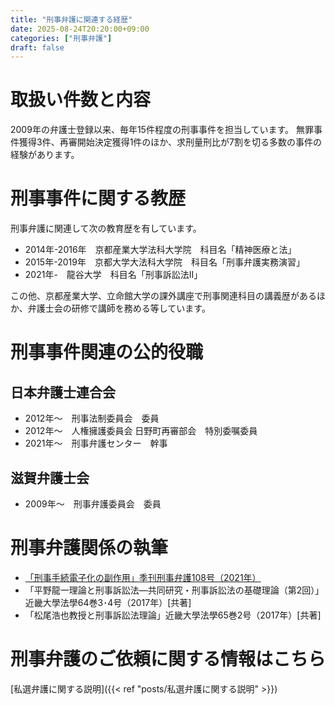 ```yaml
---
title: "刑事弁護に関連する経歴"
date: 2025-08-24T20:20:00+09:00
categories: ["刑事弁護"]
draft: false
---
```


# 取扱い件数と内容

2009年の弁護士登録以来、毎年15件程度の刑事事件を担当しています。
無罪事件獲得3件、再審開始決定獲得1件のほか、求刑量刑比が7割を切る多数の事件の経験があります。

# 刑事事件に関する教歴

刑事弁護に関連して次の教育歴を有しています。

- 2014年-2016年　京都産業大学法科大学院　科目名「精神医療と法」
- 2015年-2019年　京都大学大法科大学院　科目名「刑事弁護実務演習」
- 2021年-　龍谷大学　科目名「刑事訴訟法Ⅱ」

この他、京都産業大学、立命館大学の課外講座で刑事関連科目の講義歴があるほか、弁護士会の研修で講師を務める等しています。

# 刑事事件関連の公的役職

## 日本弁護士連合会

- 2012年～　刑事法制委員会　委員
- 2012年～　人権擁護委員会 日野町再審部会　特別委嘱委員
- 2021年〜　刑事弁護センター　幹事

## 滋賀弁護士会

- 2009年〜　刑事弁護委員会　委員

# 刑事弁護関係の執筆

- [「刑事手続電子化の副作用」季刊刑事弁護108号（2021年）](http://www.genjin.jp/book/b593664.html)
- 「平野龍一理論と刑事訴訟法―共同研究・刑事訴訟法の基礎理論（第2回）」近畿大學法學64巻3･4号（2017年）[共著]
- 「松尾浩也教授と刑事訴訟法理論」近畿大學法學65巻2号（2017年）[共著]

# 刑事弁護のご依頼に関する情報はこちら

[私選弁護に関する説明]({{< ref "posts/私選弁護に関する説明" >}})
